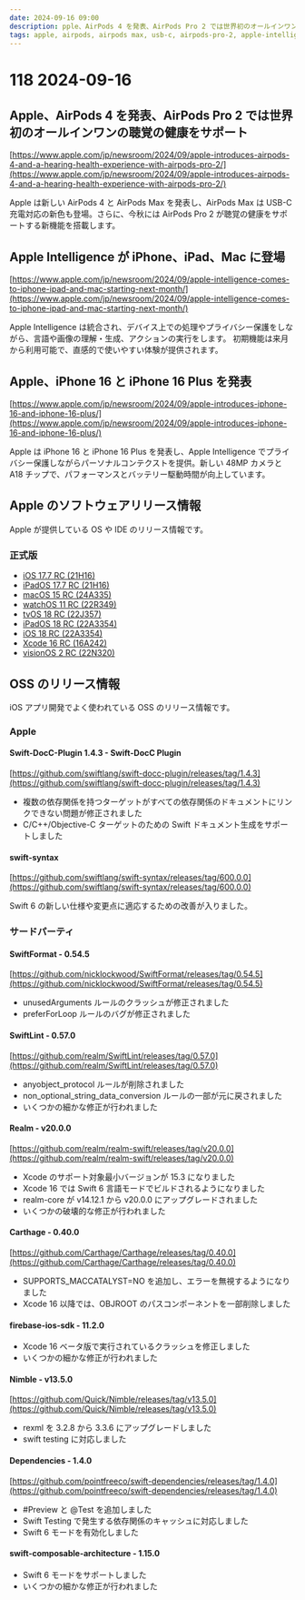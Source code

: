 ```yaml
---
date: 2024-09-16 09:00
description: pple、AirPods 4 を発表、AirPods Pro 2 では世界初のオールインワンの聴覚の健康をサポート、Apple Intelligence が iPhone、iPad、Mac に登場、ほか
tags: apple, airpods, airpods max, usb-c, airpods-pro-2, apple-intelligence, iphone, ipados, macos, watchos, tvos, xcode, visionos, swift-docc-plugin, swift, swift-testing, swift-syntax, swiftformat, swiftlint, realm, carthage, firebase-ios-sdk, nimble, swift-dependencies, swift-composable-architecture
---
```

# 118 2024-09-16

## Apple、AirPods 4 を発表、AirPods Pro 2 では世界初のオールインワンの聴覚の健康をサポート

[https://www.apple.com/jp/newsroom/2024/09/apple-introduces-airpods-4-and-a-hearing-health-experience-with-airpods-pro-2/](https://www.apple.com/jp/newsroom/2024/09/apple-introduces-airpods-4-and-a-hearing-health-experience-with-airpods-pro-2/)

Apple は新しい AirPods 4 と AirPods Max を発表し、AirPods Max は USB-C 充電対応の新色も登場。さらに、今秋には AirPods Pro 2 が聴覚の健康をサポートする新機能を搭載します。

## Apple Intelligence が iPhone、iPad、Mac に登場

[https://www.apple.com/jp/newsroom/2024/09/apple-intelligence-comes-to-iphone-ipad-and-mac-starting-next-month/](https://www.apple.com/jp/newsroom/2024/09/apple-intelligence-comes-to-iphone-ipad-and-mac-starting-next-month/)

Apple Intelligence は統合され、デバイス上での処理やプライバシー保護をしながら、言語や画像の理解・生成、アクションの実行をします。
初期機能は来月から利用可能で、直感的で使いやすい体験が提供されます。

## Apple、iPhone 16 と iPhone 16 Plus を発表

[https://www.apple.com/jp/newsroom/2024/09/apple-introduces-iphone-16-and-iphone-16-plus/](https://www.apple.com/jp/newsroom/2024/09/apple-introduces-iphone-16-and-iphone-16-plus/)

Apple は iPhone 16 と iPhone 16 Plus を発表し、Apple Intelligence でプライバシー保護しながらパーソナルコンテクストを提供。新しい 48MP カメラと A18 チップで、パフォーマンスとバッテリー駆動時間が向上しています。

## Apple のソフトウェアリリース情報

Apple が提供している OS や IDE のリリース情報です。

### 正式版

- [iOS 17.7 RC (21H16)](https://developer.apple.com/news/releases/?id=09092024h)
- [iPadOS 17.7 RC (21H16)](https://developer.apple.com/news/releases/?id=09092024g)
- [macOS 15 RC (24A335)](https://developer.apple.com/news/releases/?id=09092024f)
- [watchOS 11 RC (22R349)](https://developer.apple.com/news/releases/?id=09092024e)
- [tvOS 18 RC (22J357)](https://developer.apple.com/news/releases/?id=09092024d)
- [iPadOS 18 RC (22A3354)](https://developer.apple.com/news/releases/?id=09092024b)
- [iOS 18 RC (22A3354)](https://developer.apple.com/news/releases/?id=09092024a)
- [Xcode 16 RC (16A242)](https://developer.apple.com/news/releases/?id=09092024i)
- [visionOS 2 RC (22N320)](https://developer.apple.com/news/releases/?id=09092024f)

## OSS のリリース情報

iOS アプリ開発でよく使われている OSS のリリース情報です。

### Apple

#### Swift-DocC-Plugin 1.4.3 - Swift-DocC Plugin

[https://github.com/swiftlang/swift-docc-plugin/releases/tag/1.4.3](https://github.com/swiftlang/swift-docc-plugin/releases/tag/1.4.3)

- 複数の依存関係を持つターゲットがすべての依存関係のドキュメントにリンクできない問題が修正されました
- C/C++/Objective-C ターゲットのための Swift ドキュメント生成をサポートしました

#### swift-syntax

[https://github.com/swiftlang/swift-syntax/releases/tag/600.0.0](https://github.com/swiftlang/swift-syntax/releases/tag/600.0.0)

Swift 6 の新しい仕様や変更点に適応するための改善が入りました。

### サードパーティ

#### SwiftFormat - 0.54.5

[https://github.com/nicklockwood/SwiftFormat/releases/tag/0.54.5](https://github.com/nicklockwood/SwiftFormat/releases/tag/0.54.5)

- unusedArguments ルールのクラッシュが修正されました
- preferForLoop ルールのバグが修正されました

#### SwiftLint - 0.57.0

[https://github.com/realm/SwiftLint/releases/tag/0.57.0](https://github.com/realm/SwiftLint/releases/tag/0.57.0)

- anyobject_protocol ルールが削除されました
- non_optional_string_data_conversion ルールの一部が元に戻されました
- いくつかの細かな修正が行われました

#### Realm - v20.0.0

[https://github.com/realm/realm-swift/releases/tag/v20.0.0](https://github.com/realm/realm-swift/releases/tag/v20.0.0)

- Xcode のサポート対象最小バージョンが 15.3 になりました
- Xcode 16 では Swift 6 言語モードでビルドされるようになりました
- realm-core が v14.12.1 から v20.0.0 にアップグレードされました
- いくつかの破壊的な修正が行われました

#### Carthage - 0.40.0

[https://github.com/Carthage/Carthage/releases/tag/0.40.0](https://github.com/Carthage/Carthage/releases/tag/0.40.0)

- SUPPORTS_MACCATALYST=NO を追加し、エラーを無視するようになりました
- Xcode 16 以降では、OBJROOT のパスコンポーネントを一部削除しました

#### firebase-ios-sdk - 11.2.0

- Xcode 16 ベータ版で実行されているクラッシュを修正しました 
- いくつかの細かな修正が行われました

#### Nimble - v13.5.0

[https://github.com/Quick/Nimble/releases/tag/v13.5.0](https://github.com/Quick/Nimble/releases/tag/v13.5.0)

- rexml を 3.2.8 から 3.3.6 にアップグレードしました
- swift testing に対応しました

#### Dependencies - 1.4.0

[https://github.com/pointfreeco/swift-dependencies/releases/tag/1.4.0](https://github.com/pointfreeco/swift-dependencies/releases/tag/1.4.0)

- #Preview と @Test を追加しました
- Swift Testing で発生する依存関係のキャッシュに対応しました
- Swift 6 モードを有効化しました


#### swift-composable-architecture - 1.15.0

- Swift 6 モードをサポートしました
- いくつかの細かな修正が行われました